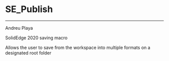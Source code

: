 # SE_Publish
------------
Andreu Playa

SolidEdge 2020 saving macro

Allows the user to save from the workspace into multiple formats on a designated root folder
